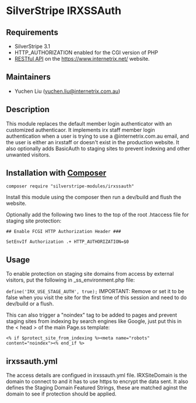 # SilverStripe IRXSSAuth

## Requirements

* SilverStripe 3.1
* HTTP_AUTHORIZATION enabled for the CGI version of PHP
* [RESTful API](https://github.com/colymba/silverstripe-restfulapi) on the https://www.internetrix.net/ website.

## Maintainers

* Yuchen Liu (yuchen.liu@internetrix.com.au)

## Description

This module replaces the default member login authenticator with an customized authenticaor. It implements irx staff member login authentication when a user is trying to use a @internetrix.com.au email, and the user is either an irxstaff or doesn't exist in the production website. It also optionally adds BasicAuth to staging sites to prevent indexing and other unwanted visitors.

## Installation with [Composer](https://getcomposer.org/)

```composer require "silverstripe-modules/irxssauth"```

Install this module using the composer then run a dev/build and flush the website. 

Optionally add the following two lines to the top of the root .htaccess file for staging site protection:

`## Enable FCGI HTTP Authorization Header ###`

`SetEnvIf Authorization .+ HTTP_AUTHORIZATION=$0`

## Usage
To enable protection on staging site domains from access by external visitors, put the following in _ss_environment.php file: 

`define('IRX_USE_STAGE_AUTH', true);`
IMPORTANT: Remove or set it to be false when you visit the site for the first time of this session and need to do dev/build or a flush.


This can also trigger a "noindex" tag to be added to pages and prevent staging sites from indexing by search engines like Google, just put this in the < head > of the main Page.ss template:

`<% if $protect_site_from_indexing %><meta name="robots" content="noindex"><% end_if %>`


## irxssauth.yml

The access details are configued in irxssauth.yml file. IRXSiteDomain is the domain to connect to and it has to use https to encrypt the data sent.
It also defines the Staging Domain Featured Strings, these are matched aginst the domain to see if protection should be applied.